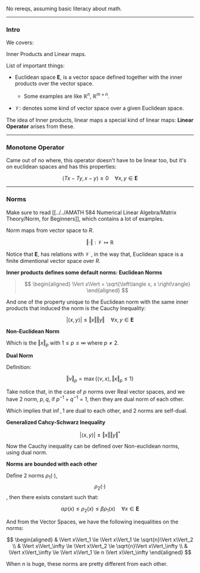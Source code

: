 No rereqs, assuming basic literacy about math. 

---
### **Intro**

We covers: 

Inner Products and Linear maps. 

List of important things: 

* Euclidean space $\mathbf{E}$, is a vector space defined together with the inner products over the vector space. 
  * Some examples are like $\mathbb{R}^n$, $\mathbb{R}^{m\times n}$. 

* $\mathcal{V}$: denotes some kind of vector space over a given Euclidean space. 

The idea of Inner products, linear maps a special kind of linear maps: **Linear Operator** arises from these. 


---
### **Monotone Operator**

Came out of no where, this operator doesn't have to be linear too, but it's on euclidean spaces and has this properties: 

$$
\left\langle Tx - Ty, x - y \right\rangle \ge 0 \quad \forall x, y \in \mathbf{E}
$$


---
### **Norms**

Make sure to read [[../../AMATH 584 Numerical Linear Algebra/Matrix Theory/Norm, for Beginners]], which contains a lot of examples. 

Norm maps from vector space to $R$. 

$$
\Vert \cdot \Vert : \mathcal{V} \mapsto \mathbb{R} 
$$

Notice that $\mathbf{E}$, has relations with $\mathcal{V}$ , in the way that, Euclidean space is a finite dimentional vector space over $R$. 

**Inner products defines some default norms: Euclidean Norms**

> $$
> \begin{aligned}
>   \Vert x\Vert = \sqrt{\left\langle x, x \right\rangle}
> \end{aligned}
> $$

And one of the property unique to the Euclidean norm with the same inner products that induced the norm is the Cauchy Inequality: 

$$
|\left\langle x, y \right\rangle| \le \Vert x\Vert \Vert  y\Vert \quad \forall 
x, y \in \mathbf{E}
$$

**Non-Euclidean Norm**

Which is the $\Vert x \Vert_p$  with $1\le p \le \infty$ where $p \neq 2$. 

**Dual Norm**

Definition: 

$$
\Vert v\Vert_p = \max\{\left\langle v, x \right\rangle, \Vert x\Vert_p\le 1\}
$$

Take notice that, in the case of $p$ norms over Real vector spaces, and we have 2 norm, $p, q$, if $p^{-1} + q^{-1} = 1$, then they are dual norm of each other. 

Which implies that $\inf, 1$ are dual to each other, and $2$ norms are self-dual. 


**Generalized Cahcy-Schwarz Inequality**

$$
|\left\langle x, y \right\rangle| \le 
\Vert x\Vert  \Vert y\Vert^*
$$

Now the Cauchy inequality can be defined over Non-euclidean norms, using dual norm. 

**Norms are bounded with each other**

Define 2 norms $\rho_1(\cdot)$, $$\rho_2(\cdot)$$, then there exists constant such that: 

$$
\alpha \rho(x) \le \rho_2(x) \le \beta \rho_1(x) \quad \forall x \in \mathbf{E}
$$

And from the Vector Spaces, we have the following inequalities on the norms: 

$$
\begin{aligned}
  & \Vert x\Vert_1 \le \Vert x\Vert_1 \le \sqrt{n}\Vert x\Vert_2
  \\
  & \Vert x\Vert_\infty \le \Vert x\Vert_2 \le \sqrt{n}\Vert x\Vert_\infty
  \\
  & \Vert x\Vert_\infty \le  \Vert x\Vert_1 \le n \Vert x\Vert_\infty 
\end{aligned}
$$

When $n$ is huge, these norms are pretty different from each other. 

